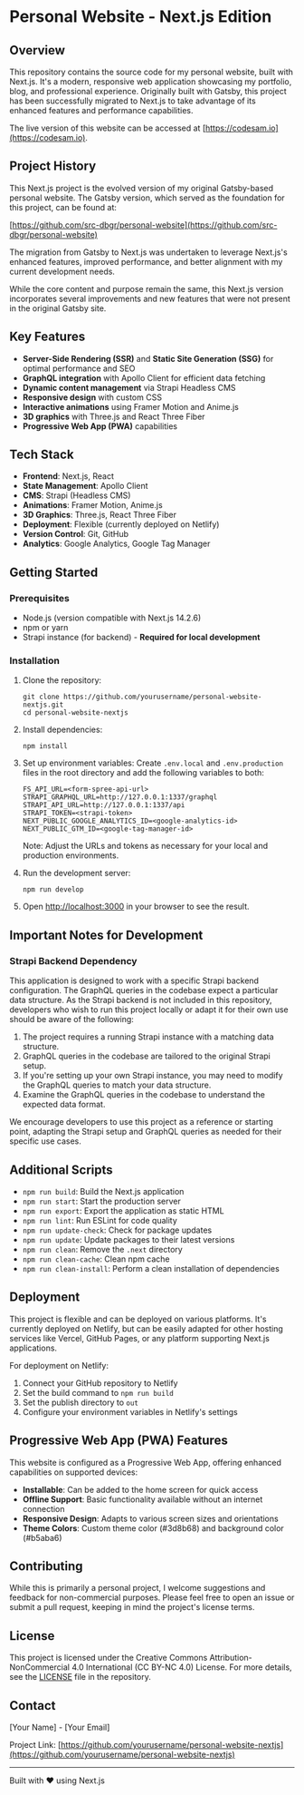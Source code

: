 # Personal Website - Next.js Edition

## Overview

This repository contains the source code for my personal website, built with Next.js. It's a modern, responsive web application showcasing my portfolio, blog, and professional experience. Originally built with Gatsby, this project has been successfully migrated to Next.js to take advantage of its enhanced features and performance capabilities.

The live version of this website can be accessed at [https://codesam.io](https://codesam.io).

## Project History

This Next.js project is the evolved version of my original Gatsby-based personal website. The Gatsby version, which served as the foundation for this project, can be found at:

[https://github.com/src-dbgr/personal-website](https://github.com/src-dbgr/personal-website)

The migration from Gatsby to Next.js was undertaken to leverage Next.js's enhanced features, improved performance, and better alignment with my current development needs.

While the core content and purpose remain the same, this Next.js version incorporates several improvements and new features that were not present in the original Gatsby site.

## Key Features

- **Server-Side Rendering (SSR)** and **Static Site Generation (SSG)** for optimal performance and SEO
- **GraphQL integration** with Apollo Client for efficient data fetching
- **Dynamic content management** via Strapi Headless CMS
- **Responsive design** with custom CSS
- **Interactive animations** using Framer Motion and Anime.js
- **3D graphics** with Three.js and React Three Fiber
- **Progressive Web App (PWA)** capabilities

## Tech Stack

- **Frontend**: Next.js, React
- **State Management**: Apollo Client
- **CMS**: Strapi (Headless CMS)
- **Animations**: Framer Motion, Anime.js
- **3D Graphics**: Three.js, React Three Fiber
- **Deployment**: Flexible (currently deployed on Netlify)
- **Version Control**: Git, GitHub
- **Analytics**: Google Analytics, Google Tag Manager

## Getting Started

### Prerequisites

- Node.js (version compatible with Next.js 14.2.6)
- npm or yarn
- Strapi instance (for backend) - **Required for local development**

### Installation

1. Clone the repository:
   ```
   git clone https://github.com/yourusername/personal-website-nextjs.git
   cd personal-website-nextjs
   ```

2. Install dependencies:
   ```
   npm install
   ```

3. Set up environment variables:
   Create `.env.local` and `.env.production` files in the root directory and add the following variables to both:
   ```
   FS_API_URL=<form-spree-api-url>
   STRAPI_GRAPHQL_URL=http://127.0.0.1:1337/graphql
   STRAPI_API_URL=http://127.0.0.1:1337/api
   STRAPI_TOKEN=<strapi-token>
   NEXT_PUBLIC_GOOGLE_ANALYTICS_ID=<google-analytics-id>
   NEXT_PUBLIC_GTM_ID=<google-tag-manager-id>
   ```
   Note: Adjust the URLs and tokens as necessary for your local and production environments.

4. Run the development server:
   ```
   npm run develop
   ```

5. Open [http://localhost:3000](http://localhost:3000) in your browser to see the result.

## Important Notes for Development

### Strapi Backend Dependency
This application is designed to work with a specific Strapi backend configuration. The GraphQL queries in the codebase expect a particular data structure. As the Strapi backend is not included in this repository, developers who wish to run this project locally or adapt it for their own use should be aware of the following:

1. The project requires a running Strapi instance with a matching data structure.
2. GraphQL queries in the codebase are tailored to the original Strapi setup.
3. If you're setting up your own Strapi instance, you may need to modify the GraphQL queries to match your data structure.
4. Examine the GraphQL queries in the codebase to understand the expected data format.

We encourage developers to use this project as a reference or starting point, adapting the Strapi setup and GraphQL queries as needed for their specific use cases.

## Additional Scripts

- `npm run build`: Build the Next.js application
- `npm run start`: Start the production server
- `npm run export`: Export the application as static HTML
- `npm run lint`: Run ESLint for code quality
- `npm run update-check`: Check for package updates
- `npm run update`: Update packages to their latest versions
- `npm run clean`: Remove the `.next` directory
- `npm run clean-cache`: Clean npm cache
- `npm run clean-install`: Perform a clean installation of dependencies

## Deployment

This project is flexible and can be deployed on various platforms. It's currently deployed on Netlify, but can be easily adapted for other hosting services like Vercel, GitHub Pages, or any platform supporting Next.js applications.

For deployment on Netlify:

1. Connect your GitHub repository to Netlify
2. Set the build command to `npm run build`
3. Set the publish directory to `out`
4. Configure your environment variables in Netlify's settings

## Progressive Web App (PWA) Features

This website is configured as a Progressive Web App, offering enhanced capabilities on supported devices:

- **Installable**: Can be added to the home screen for quick access
- **Offline Support**: Basic functionality available without an internet connection
- **Responsive Design**: Adapts to various screen sizes and orientations
- **Theme Colors**: Custom theme color (#3d8b68) and background color (#b5aba6)

## Contributing

While this is primarily a personal project, I welcome suggestions and feedback for non-commercial purposes. Please feel free to open an issue or submit a pull request, keeping in mind the project's license terms.

## License

This project is licensed under the Creative Commons Attribution-NonCommercial 4.0 International (CC BY-NC 4.0) License. For more details, see the [LICENSE](LICENSE) file in the repository.

## Contact

[Your Name] - [Your Email]

Project Link: [https://github.com/yourusername/personal-website-nextjs](https://github.com/yourusername/personal-website-nextjs)

---

Built with ❤️ using Next.js